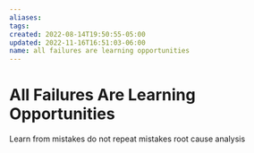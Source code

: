 ```yaml
---
aliases: 
tags: 
created: 2022-08-14T19:50:55-05:00
updated: 2022-11-16T16:51:03-06:00
name: all failures are learning opportunities
---
```

# All Failures Are Learning Opportunities

Learn from mistakes
do not repeat mistakes
root cause analysis
